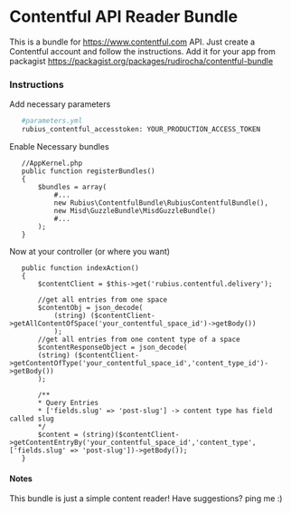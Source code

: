 # Contentful API Reader Bundle
This is a bundle for https://www.contentful.com API. Just create a Contentful account and follow the instructions.
Add it for your app from packagist https://packagist.org/packages/rudirocha/contentful-bundle
 ### Instructions
 Add necessary parameters
 ```sh
    #parameters.yml
    rubius_contentful_accesstoken: YOUR_PRODUCTION_ACCESS_TOKEN
 ```
 Enable Necessary bundles
 ```
    //AppKernel.php
    public function registerBundles()
    {
        $bundles = array(
            #...
            new Rubius\ContentfulBundle\RubiusContentfulBundle(),
            new Misd\GuzzleBundle\MisdGuzzleBundle()
            #...
        ); 
    }
 ```
 Now at your controller (or where you want)
 ```
    public function indexAction()
    {
        $contentClient = $this->get('rubius.contentful.delivery');
        
        //get all entries from one space
        $contentObj = json_decode(
            (string) ($contentClient->getAllContentOfSpace('your_contentful_space_id')->getBody())
            );
        //get all entries from one content type of a space
        $contentResponseObject = json_decode(
        (string) ($contentClient->getContentOfType('your_contentful_space_id','content_type_id')->getBody())
        );
        
        /**
        * Query Entries 
        * ['fields.slug' => 'post-slug'] -> content type has field called slug
        */
        $content = (string)($contentClient->getContentEntryBy('your_contentful_space_id','content_type', ['fields.slug' => 'post-slug'])->getBody());
    }
 ```

#### Notes
This bundle is just a simple content reader! Have suggestions? ping me :)


